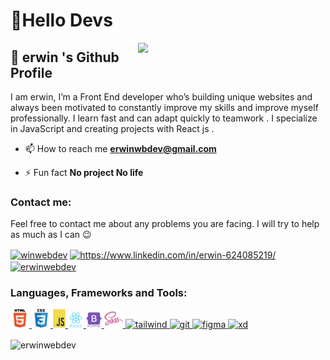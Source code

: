<h1 align="left">🚀Hello Devs</h1>

<img align="right" width="300" src="https://i.imgur.com/ugWb6BU.gif" />

<h2>🍊 erwin 's Github Profile</h2>
 <p>I am erwin, I’m a Front End developer who’s building unique websites and always been motivated to constantly improve my skills and improve myself professionally. 
 I learn fast and can adapt quickly to teamwork . I specialize in JavaScript and creating projects with React js .</p>

- 📫 How to reach me **erwinwbdev@gmail.com**

- ⚡ Fun fact **No project No life**

<h3 align="left">Contact me:</h3>
<p>Feel free to contact me about any problems you are facing. I will try to help as much as I can 😉 </p>
<p align="left">
<a href="https://instagram.com/winwebdev" target="blank"><img align="center" src="https://raw.githubusercontent.com/rahuldkjain/github-profile-readme-generator/master/src/images/icons/Social/instagram.svg" alt="winwebdev" height="20" width="30" /></a> <a href="https://www.linkedin.com/in/erwin-624085219/" target="blank"><img align="center" src="https://raw.githubusercontent.com/rahuldkjain/github-profile-readme-generator/master/src/images/icons/Social/linked-in-alt.svg" alt="https://www.linkedin.com/in/erwin-624085219/" height="20" width="30" /></a> <a href="https://dribbble.com/erwinwebdev" target="blank"><img align="center" src="https://raw.githubusercontent.com/rahuldkjain/github-profile-readme-generator/master/src/images/icons/Social/dribbble.svg" alt="erwinwebdev" height="20" width="30" /></a>
</p>


<h3 align="left">Languages, Frameworks and Tools:</h3>
<p align="left"> <a href="https://www.w3.org/html/" target="_blank" rel="noreferrer"> <img src="https://raw.githubusercontent.com/devicons/devicon/master/icons/html5/html5-original-wordmark.svg" alt="html5" width="30" height="30"/> </a> <a href="https://www.w3schools.com/css/" target="_blank" rel="noreferrer"> <img src="https://raw.githubusercontent.com/devicons/devicon/master/icons/css3/css3-original-wordmark.svg" alt="css3" width="30" height="30"/> </a> <a href="https://developer.mozilla.org/en-US/docs/Web/JavaScript" target="_blank" rel="noreferrer"> <img src="https://raw.githubusercontent.com/devicons/devicon/master/icons/javascript/javascript-original.svg" alt="javascript" width="20" height="30"/> </a> <a href="https://reactjs.org/" target="_blank" rel="noreferrer"> <img src="https://raw.githubusercontent.com/devicons/devicon/master/icons/react/react-original-wordmark.svg" alt="react" width="25" height="25"/> </a> <a href="https://getbootstrap.com" target="_blank" rel="noreferrer"> <img src="https://raw.githubusercontent.com/devicons/devicon/master/icons/bootstrap/bootstrap-plain-wordmark.svg" alt="bootstrap" width="25" height="25"/> </a> <a href="https://sass-lang.com" target="_blank" rel="noreferrer"> <img src="https://raw.githubusercontent.com/devicons/devicon/master/icons/sass/sass-original.svg" alt="sass" width="30" height="30"/> </a> <a href="https://tailwindcss.com/" target="_blank" rel="noreferrer"> <img src="https://www.vectorlogo.zone/logos/tailwindcss/tailwindcss-icon.svg" alt="tailwind" width="30" height="30"/> </a> <a href="https://git-scm.com/" target="_blank" rel="noreferrer"> <img src="https://www.vectorlogo.zone/logos/git-scm/git-scm-icon.svg" alt="git" width="30" height="25"/> </a> <a href="https://www.figma.com/" target="_blank" rel="noreferrer"> <img src="https://www.vectorlogo.zone/logos/figma/figma-icon.svg" alt="figma" width="30" height="25"/> </a> <a href="https://www.adobe.com/products/xd.html" target="_blank" rel="noreferrer"> <img src="https://cdn.worldvectorlogo.com/logos/adobe-xd.svg" alt="xd" width="25" height="25"/> </a> </p>

<p><img align="center" src="https://github-readme-stats.vercel.app/api/top-langs?username=ayat0110&show_icons=true&theme=nightowl&locale=en&layout=compact" alt="erwinwebdev" /></p>






